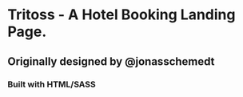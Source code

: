 # Tritoss - A Hotel Booking Landing Page.
## Originally designed by @jonasschemedt
### Built with HTML/SASS